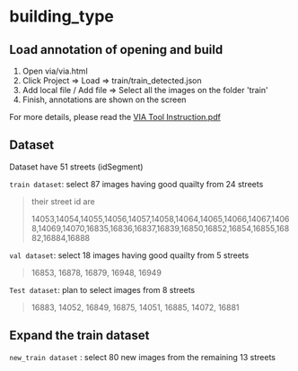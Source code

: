 # building_type



## Load annotation of opening and build

1. Open via/via.html
2. Click Project => Load => train/train_detected.json
3. Add local file / Add file => Select all the images on the folder 'train'
4. Finish, annotations are shown on the screen

For more details, please read the [VIA Tool Instruction.pdf](https://github.com/luoyaxiong/building_type/blob/main/VIA%20Tool%20Instruction.pdf)





## Dataset

Dataset have 51 streets (idSegment)

`train dataset`: select 87 images having good quailty from 24 streets

>  their street id are
>
>  14053,14054,14055,14056,14057,14058,14064,14065,14066,14067,14068,14069,14070,16835,16836,16837,16839,16850,16852,16854,16855,16882,16884,16888

`val dataset`: select 18 images having good quailty from 5 streets 

>  16853, 16878, 16879, 16948, 16949

`Test dataset`: plan to select images from 8 streets

> 16883, 14052, 16849, 16875, 14051, 16885, 14072, 16881



## Expand the train dataset

`new_train dataset` :  select  80 new  images from the remaining 13 streets

